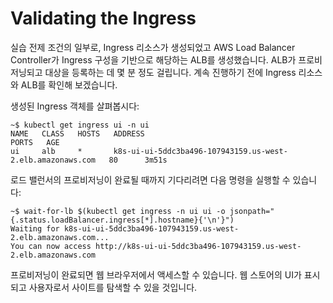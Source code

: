 # Validating the Ingress

실습 전제 조건의 일부로, Ingress 리소스가 생성되었고 AWS Load Balancer Controller가 Ingress 구성을 기반으로 해당하는 ALB를 생성했습니다. ALB가 프로비저닝되고 대상을 등록하는 데 몇 분 정도 걸립니다. 계속 진행하기 전에 Ingress 리소스와 ALB를 확인해 보겠습니다.

생성된 Ingress 객체를 살펴봅시다:

```
~$ kubectl get ingress ui -n ui
NAME   CLASS   HOSTS   ADDRESS                                                      PORTS   AGE
ui     alb     *       k8s-ui-ui-5ddc3ba496-107943159.us-west-2.elb.amazonaws.com   80      3m51s
```

로드 밸런서의 프로비저닝이 완료될 때까지 기다리려면 다음 명령을 실행할 수 있습니다:

```
~$ wait-for-lb $(kubectl get ingress -n ui ui -o jsonpath="{.status.loadBalancer.ingress[*].hostname}{'\n'}")
Waiting for k8s-ui-ui-5ddc3ba496-107943159.us-west-2.elb.amazonaws.com...
You can now access http://k8s-ui-ui-5ddc3ba496-107943159.us-west-2.elb.amazonaws.com
```

프로비저닝이 완료되면 웹 브라우저에서 액세스할 수 있습니다. 웹 스토어의 UI가 표시되고 사용자로서 사이트를 탐색할 수 있을 것입니다.

<figure><img src="https://eksworkshop.com/assets/images/home-139b528766858df3dd66ae3c09ec12ad.webp" alt=""><figcaption></figcaption></figure>

